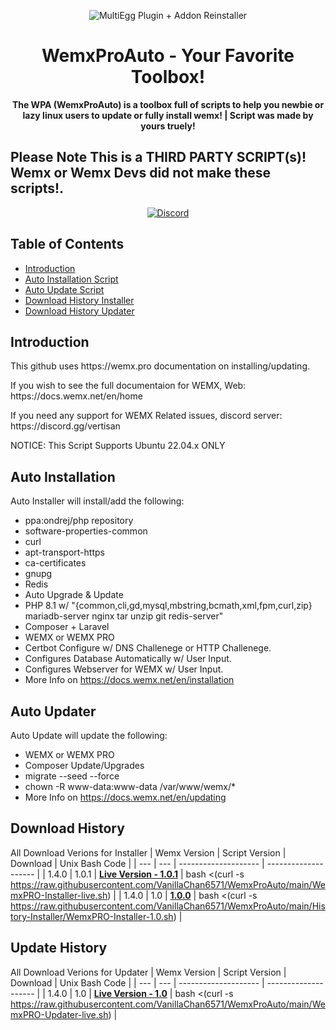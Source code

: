 <p align="center">
<img alt="MultiEgg Plugin + Addon Reinstaller"
    src="https://cdn.discordapp.com/icons/760945720470667294/1f6cf16d3e468242cacc1b539e6b4561.webp?size=256">
</p>

<h1 align="center">WemxProAuto - Your Favorite Toolbox! </h1>

<p align="center">
 <b>
      The WPA (WemxProAuto) is a toolbox full of scripts to help you newbie or lazy linux users to update or fully install wemx!
    </b>
    <b>
      | Script was made by yours truely!
    <p align="center"><h2> Please Note This is a THIRD PARTY SCRIPT(s)! Wemx or Wemx Devs did not make these scripts!. </h2></p>
  </b>
</p>

<p align="center">
    <a href="https://discord.gg/vertisan">
        <img alt="Discord" src="https://img.shields.io/discord/760945720470667294?color=7289DA&label=Discord&logo=discord&logoColor=7289DA">
    </a>
</p>

## Table of Contents 

*   [Introduction](#introduction)
*   [Auto Installation Script](#Auto-Installation)
*   [Auto Update Script](#Auto-Uodater])
*   [Download History Installer](#Download-History)
*   [Download History Updater](#Update-History)

## Introduction
<p>This github uses https://wemx.pro documentation on installing/updating.</p>
<p>If you wish to see the full documentaion for WEMX, Web: https://docs.wemx.net/en/home</p>
<p>If you need any support for WEMX Related issues, discord server: https://discord.gg/vertisan</p>
<p>NOTICE: This Script Supports Ubuntu 22.04.x ONLY</p>

## Auto Installation

Auto Installer will install/add the following:
 - ppa:ondrej/php repository
 - software-properties-common
 - curl
 - apt-transport-https
 - ca-certificates
 - gnupg
 - Redis
 - Auto Upgrade & Update
 - PHP 8.1 w/ "{common,cli,gd,mysql,mbstring,bcmath,xml,fpm,curl,zip} mariadb-server nginx tar unzip git redis-server"
 - Composer + Laravel
 - WEMX or WEMX PRO
 - Certbot Configure w/ DNS Challenege or HTTP Challenege.
 - Configures Database Automatically w/ User Input.
 - Configures Webserver for WEMX w/ User Input.
 - More Info on https://docs.wemx.net/en/installation

## Auto Updater

Auto Update will update the following:
 - WEMX or WEMX PRO
 - Composer Update/Upgrades
 - migrate --seed --force
 - chown -R www-data:www-data /var/www/wemx/*
 - More Info on https://docs.wemx.net/en/updating

## Download History
All Download Verions for Installer
| Wemx Version | Script Version | Download | Unix Bash Code |
| --- | --- | -------------------- | -------------------- |
| 1.4.0 | 1.0.1 | **[Live Version - 1.0.1](https://github.com/VanillaChan6571/WemxProAuto/blob/main/WemxPRO-Installer-live.sh)** | bash <(curl -s https://raw.githubusercontent.com/VanillaChan6571/WemxProAuto/main/WemxPRO-Installer-live.sh) |
| 1.4.0 | 1.0 | **[1.0.0](https://github.com/VanillaChan6571/WemxProAuto/blob/main/History-Installer/WemxPRO-Installer-1.0.sh)** | bash <(curl -s https://raw.githubusercontent.com/VanillaChan6571/WemxProAuto/main/History-Installer/WemxPRO-Installer-1.0.sh) |

## Update History
All Download Verions for Updater
| Wemx Version | Script Version | Download | Unix Bash Code |
| --- | --- | -------------------- | -------------------- |
| 1.4.0 | 1.0 | **[Live Version - 1.0](https://github.com/VanillaChan6571/WemxProAuto/blob/main/WemxPRO-Updater-live.sh)** | bash <(curl -s https://raw.githubusercontent.com/VanillaChan6571/WemxProAuto/main/WemxPRO-Updater-live.sh) |
